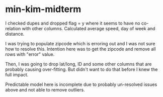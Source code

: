 # min-kim-midterm

I checked dupes and dropped flag = y where it seems to have no co-relation with other columns. Calculated average speed, day of week and distance. 

I was trying to populate zipcode which is erroring out and I was not sure how to resolve this.
Intention here was to get the zipcode and remove all rows with "error" value. 

Then, I was going to drop lat/long, ID and some other columns that are probably causing over-fitting. But didn't want to do that before I knew the full impact. 

Predictable model here is incomplete due to probably un-resolved issues above and not able to remove outliers. 
